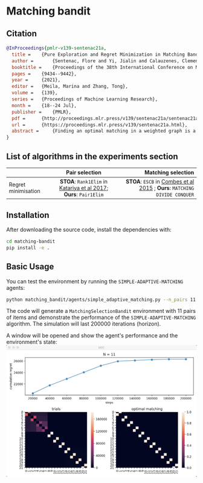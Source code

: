 # Matching bandit

## Citation

```bibtex
@InProceedings{pmlr-v139-sentenac21a,
  title = 	 {Pure Exploration and Regret Minimization in Matching Bandits},
  author =       {Sentenac, Flore and Yi, Jialin and Calauzenes, Clement and Perchet, Vianney and Vojnovic, Milan},
  booktitle = 	 {Proceedings of the 38th International Conference on Machine Learning},
  pages = 	 {9434--9442},
  year = 	 {2021},
  editor = 	 {Meila, Marina and Zhang, Tong},
  volume = 	 {139},
  series = 	 {Proceedings of Machine Learning Research},
  month = 	 {18--24 Jul},
  publisher =    {PMLR},
  pdf = 	 {http://proceedings.mlr.press/v139/sentenac21a/sentenac21a.pdf},
  url = 	 {https://proceedings.mlr.press/v139/sentenac21a.html},
  abstract = 	 {Finding an optimal matching in a weighted graph is a standard combinatorial problem. We consider its semi-bandit version where either a pair or a full matching is sampled sequentially. We prove that it is possible to leverage a rank-1 assumption on the adjacency matrix to reduce the sample complexity and the regret of off-the-shelf algorithms up to reaching a linear dependency in the number of vertices (up to to poly-log terms).}
}
```

## List of algorithms in the experiments section


|    |      Pair selection      |  Matching selection |
|----------|:-------------:|------:|
| Regret minimisation |  __STOA__: `Rank1Elim` in [Katariya et al 2017](http://proceedings.mlr.press/v54/katariya17a.html); __Ours__: `Pair1Elim` |  __STOA__: `ESCB` in [Combes et al 2015](https://dl.acm.org/doi/10.5555/2969442.2969476) ; __Ours__: `MATCHING DIVIDE CONQUER`|

## Installation

After downloading the source code, install the dependencies with:

```bash
cd matching-bandit
pip install -e .
```

## Basic Usage

You can test the environment by running the `SIMPLE-ADAPTIVE-MATCHING` agents:

```bash
python matching_bandit/agents/simple_adaptive_matching.py --n_pairs 11 --Delta 0.1 --horizon 200000
```

The code will generate a `MatchingSelectionBandit` environment with 11 pairs of items and demonstrate the performance of the `SIMPLE-ADAPTIVE-MATCHING` algorithm. The simulation will last 200000 iterations (horizon).

A window will be opened and show the agent's performance and the environment's state:
![Performance Dashboard](./docs/mdc.png)
